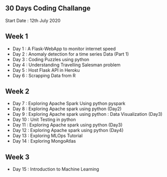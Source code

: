 
## 30 Days Coding Challange 

Start Date : 12th July 2020

Week 1
---
* Day 1  : A Flask-WebApp to monitor internet speed 
* Day 2  : Anomaly detection for a time series Data (Part 1)
* Day 3  : Coding Puzzles using python
* Day 4  : Understanding Travelling Salesman problem
* Day 5  : Host Flask API in Heroku
* Day 6  : Scrapping Data from R

Week 2
---
* Day 7  : Exploring Apache Spark Using python pyspark
* Day 8  : Exploring Apache spark using python (Day2)
* Day 9  : Exploring Apache spark using python : Data Visualization (Day3)
* Day 10 : Unit Testing in python
* Day 11 : Exploring Apache spark using python (Day3)
* Day 12 : Exploring Apache spark using python (Day4)
* Day 13 : Exploring MLOps Tutorial 
* Day 14 : Exploring MongoAtlas 

Week 3
---
* Day 15 : Introduction to Machine Learning